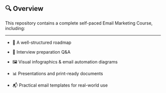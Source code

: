 ## 🔍 Overview
This repository contains a complete self-paced Email Marketing Course, including:

---

* 🎯 A well-structured roadmap

* 🧠 Interview preparation Q&A

* 🖼️ Visual infographics & email automation diagrams

* 📊 Presentations and print-ready documents

* 📬 Practical email templates for real-world use
